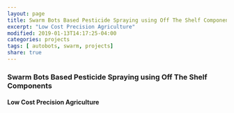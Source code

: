 ```yaml
---
layout: page
title: Swarm Bots Based Pesticide Spraying using Off The Shelf Components
excerpt: "Low Cost Precision Agriculture"
modified: 2019-01-13T14:17:25-04:00
categories: projects
tags: [ autobots, swarm, projects]
share: true
---
```



### Swarm Bots Based Pesticide Spraying using Off The Shelf Components

#### Low Cost Precision Agriculture
